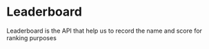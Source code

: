 # Leaderboard
Leaderboard is the API that help us to record the name and score for ranking purposes
